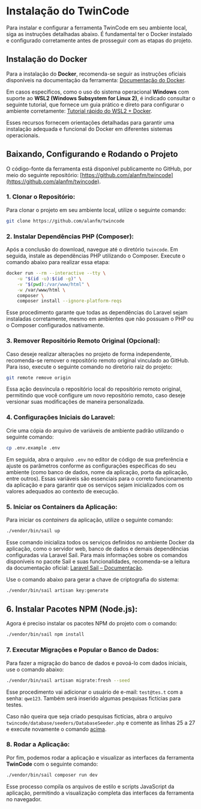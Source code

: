 # <a id="top">Instalação do TwinCode</a>

Para instalar e configurar a ferramenta TwinCode em seu ambiente local, siga as instruções detalhadas abaixo. É fundamental ter o Docker instalado e configurado corretamente antes de prosseguir com as etapas do projeto.

## <a id="docker">Instalação do Docker</a>

Para a instalação do **Docker**, recomenda-se seguir as instruções oficiais disponíveis na documentação da ferramenta: [Documentação do Docker](https://docs.docker.com/).

Em casos específicos, como o uso do sistema operacional **Windows** com suporte ao **WSL2 (Windows Subsystem for Linux 2)**, é indicado consultar o seguinte tutorial, que fornece um guia prático e direto para configurar o ambiente corretamente: [Tutorial rápido do WSL2 + Docker](https://github.com/codeedu/wsl2-docker-quickstart).

Esses recursos fornecem orientações detalhadas para garantir uma instalação adequada e funcional do Docker em diferentes sistemas operacionais.

## <a id="config">Baixando, Configurando e Rodando o Projeto</a>

O código-fonte da ferramenta está disponível publicamente no GitHub, por meio do seguinte repositório: [https://github.com/alanfm/twincode](https://github.com/alanfm/twincode).

### <a id="clone">1. **Clonar o Repositório:**</a>

Para clonar o projeto em seu ambiente local, utilize o seguinte comando:

```bash
git clone https://github.com/alanfm/twincode
```

### <a id="deps">2. **Instalar Dependências PHP (Composer):**</a>

Após a conclusão do download, navegue até o diretório `twincode`. Em seguida, instale as dependências PHP utilizando o Composer. Execute o comando abaixo para realizar essa etapa:

```bash
docker run --rm --interactive --tty \
    -u "$(id -u):$(id -g)" \
    -v "$(pwd):/var/www/html" \
    -w /var/www/html \
    composer \
    composer install --ignore-platform-reqs
```

Esse procedimento garante que todas as dependências do Laravel sejam instaladas corretamente, mesmo em ambientes que não possuam o PHP ou o Composer configurados nativamente.

### <a id="remove">3. **Remover Repositório Remoto Original (Opcional):**</a>

Caso deseje realizar alterações no projeto de forma independente, recomenda-se remover o repositório remoto original vinculado ao GitHub. Para isso, execute o seguinte comando no diretório raiz do projeto:

```bash
git remote remove origin
```

Essa ação desvincula o repositório local do repositório remoto original, permitindo que você configure um novo repositório remoto, caso deseje versionar suas modificações de maneira personalizada.

### <a id="laravel-config">4. **Configurações Iniciais do Laravel:**</a>

Crie uma cópia do arquivo de variáveis de ambiente padrão utilizando o seguinte comando:

```bash
cp .env.example .env
```

Em seguida, abra o arquivo `.env` no editor de código de sua preferência e ajuste os parâmetros conforme as configurações específicas do seu ambiente (como banco de dados, nome da aplicação, porta da aplicação, entre outros). Essas variáveis são essenciais para o correto funcionamento da aplicação e para garantir que os serviços sejam inicializados com os valores adequados ao contexto de execução.

### <a id="containers">5. **Iniciar os Containers da Aplicação:**</a>

Para iniciar os *containers* da aplicação, utilize o seguinte comando:

```bash
./vendor/bin/sail up
```

Esse comando inicializa todos os serviços definidos no ambiente Docker da aplicação, como o servidor web, banco de dados e demais dependências configuradas via Laravel Sail. Para mais informações sobre os comandos disponíveis no pacote Sail e suas funcionalidades, recomenda-se a leitura da documentação oficial: [Laravel Sail – Documentação](https://laravel.com/docs/12.x/sail).

Use o comando abaixo para gerar a chave de criptografia do sistema:

```bash
./vendor/bin/sail artisan key:generate
```

## <a id="npm">6. **Instalar Pacotes NPM (Node.js):**</a>

Agora é preciso instalar os pacotes NPM do projeto com o comando:

```bash
./vendor/bin/sail npm install
```

### <a id="migration">7. **Executar Migrações e Popular o Banco de Dados:**</a>

Para fazer a migração do banco de dados e povoá-lo com dados iniciais, use o comando abaixo:

```bash
./vendor/bin/sail artisan migrate:fresh --seed
```

Esse procedimento vai adicionar o usuário de e-mail: ```test@tes.t``` com a senha: ```qwe123```. Também será inserido algumas pesquisas fictícias para testes.

Caso não queira que seja criado pesquisas fictícias, abra o arquivo ```twincode/database/seeders/DatabaseSeeder.php``` e comente as linhas 25 a 27 e execute novamente o comando [acima](#migration).

### <a id="deps">8. **Rodar a Aplicação:**</a>

Por fim, podemos rodar a aplicação e visualizar as interfaces da ferramenta **TwinCode** com o seguinte comando:

```bash
./vendor/bin/sail composer run dev
```

Esse processo compila os arquivos de estilo e scripts JavaScript da aplicação, permitindo a visualização completa das interfaces da ferramenta no navegador.
